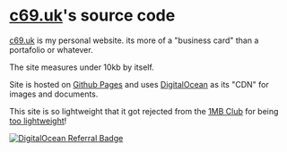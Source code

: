 # [c69.uk](c69.uk)'s source code

[c69.uk](c69.uk) is my personal website. its more of a "business card" than a portafolio or whatever.

The site measures under 10kb by itself. <!-- this limit increases every fucking time i update the site please help -->

Site is hosted on [Github Pages](github.io) and uses [DigitalOcean](https://digitalocean.com) as its "CDN" for images and documents.

This site is so lightweight that it got rejected from the [1MB Club](https://1mb.club) for being [too lightweight](https://github.com/bradleytaunt/1mb-club/pull/773)!

[![DigitalOcean Referral Badge](https://web-platforms.sfo2.digitaloceanspaces.com/WWW/Badge%203.svg)](https://www.digitalocean.com/?refcode=623c0c46983a&utm_campaign=Referral_Invite&utm_medium=Referral_Program&utm_source=badge)